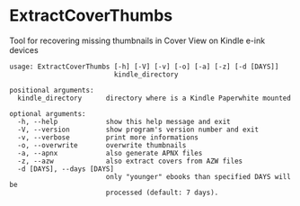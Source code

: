 ExtractCoverThumbs
==================

Tool for recovering missing thumbnails in Cover View on Kindle e-ink devices

```
usage: ExtractCoverThumbs [-h] [-V] [-v] [-o] [-a] [-z] [-d [DAYS]]
                          kindle_directory

positional arguments:
  kindle_directory      directory where is a Kindle Paperwhite mounted

optional arguments:
  -h, --help            show this help message and exit
  -V, --version         show program's version number and exit
  -v, --verbose         print more informations
  -o, --overwrite       overwrite thumbnails
  -a, --apnx            also generate APNX files
  -z, --azw             also extract covers from AZW files
  -d [DAYS], --days [DAYS]
                        only "younger" ebooks than specified DAYS will be
                        processed (default: 7 days).
```
